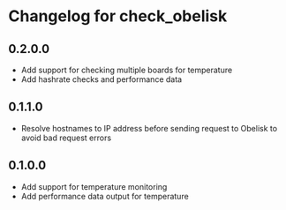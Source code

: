 # Changelog for check_obelisk

## 0.2.0.0

- Add support for checking multiple boards for temperature
- Add hashrate checks and performance data

## 0.1.1.0

- Resolve hostnames to IP address before sending request to Obelisk to avoid bad request errors

## 0.1.0.0

- Add support for temperature monitoring
- Add performance data output for temperature
